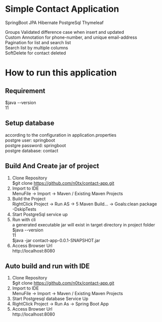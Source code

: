 # Simple Contact Application
SpringBoot
JPA
Hibernate
PostgreSql
Thymeleaf

Groups Validated difference case when insert and updated  
Custom Annotation for phone-number, and unique email-address  
Pagination for list and search list  
Search list by multiple columns  
SoftDelete for contact deleted  

# How to run this application  

## Requirement
$java --version  
11

## Setup database
according to the configuration in application.properties  
postgre user: springboot  
postgre password: springboot  
postgre database: contact  

## Build And Create jar of project 
1. Clone Repository  
$git clone https://github.com/n0tx/contact-app.git
2. Import to IDE  
MenuFile -> Import -> Maven / Existing Maven Projects
3. Build the Project  
RightClick Project -> Run AS -> 5 Maven Build... -> Goals:clean package -DskipTests
4. Start PostgreSql service up
5. Run with cli  
a generated executable jar will exist in target directory in project folder  
$java --version  
11  
$java -jar contact-app-0.0.1-SNAPSHOT.jar  
6. Access Browser Url  
http://localhost:8080


## Auto build and run with IDE
1. Clone Repository  
$git clone https://github.com/n0tx/contact-app.git
2. Import to IDE  
MenuFile -> Import -> Maven / Existing Maven Projects  
3. Start Postgresql database Service Up
4. RightClick Project -> Run As -> Spring Boot App
5. Access Browser Url  
http://localhost:8080
